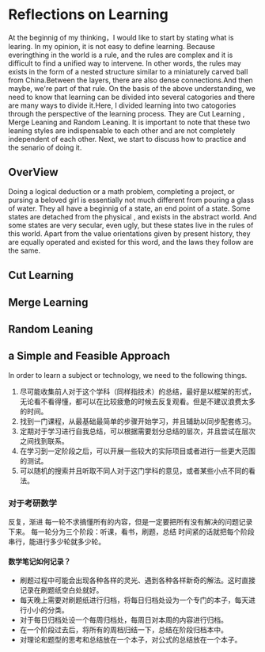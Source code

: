 # Reflections on Learning
At the beginnig of my thinking，I would like to start by stating what is learing.
In my opinion, it is not easy to define learning. Because everingthing in the world is a rule, and the rules are complex and it is difficult to find a unified way to intervene.
In other words, the rules may exists in the form of a nested structure similar to a miniaturely carved ball from China.Between the layers, there are also dense connections.And then maybe, we're part of that rule.
On the basis of the above understanding, we need to know that learning can be divided into several catogories and there are many ways to divide it.Here, I divided learning into two catogories through the perspective of the learning process.
They are Cut Learning , Merge Leaning and Random Leaning.
It is important to note that these two leaning styles are indispensable to each other and are not completely independent of each other.
Next, we start to discuss how to practice and the senario of doing it.

## OverView
Doing a logical deduction or a math problem, completing a project, or pursing a beloved girl is essentially not much different from pouring a glass of water.
They all have a beginnig of a state, an end point of a state. Some states are detached from the physical , and exists in the abstract world. And some states are very secular, even ugly, but these states live in the rules of this world. Apart from the value orientations given by present history, they are equally operated and existed for this word, and the laws they follow are the same.
## Cut Learning
## Merge Learning
## Random Leaning
## a Simple and Feasible Approach
In order to learn a subject or technology, we need to the following things.
1. 尽可能收集前人对于这个学科（同样指技术）的总结，最好是以框架的形式，无论看不看得懂，都可以在比较疲惫的时候去反复观看。但是不建议浪费太多的时间。
2. 找到一门课程，从最基础最简单的步骤开始学习，并且辅助以同步配套练习。
3. 定期对于学习进行自我总结，可以根据需要划分总结的层次，并且尝试在层次之间找到联系。
4. 在学习到一定阶段之后，可以开展一些较大的实际项目或者进行一些更大范围的测试。
5. 可以随机的搜索并且听取不同人对于这门学科的意见，或者某些小点不同的看法。

### 对于考研数学
反复，渐进
每一轮不求搞懂所有的内容，但是一定要把所有没有解决的问题记录下来。
每一轮分为三个阶段：听课，看书，刷题，总结
时间紧的话就把每个阶段串行，能进行多少轮就多少轮。

#### 数学笔记如何记录？
- 刷题过程中可能会出现各种各样的灵光、遇到各种各样新奇的解法。这时直接记录在刷题纸空白处就好。
- 每天晚上需要对刷题纸进行归档，将每日归档处设为一个专门的本子，每天进行小小的分类。
- 对于每日归档处设一个每周归档处，每周日对本周的内容进行归档。
- 在一个阶段过去后，将所有的周档归结一下，总结在阶段归档本中。
- 对理论和题型的思考和总结放在一个本子，对公式的总结放在一个本子。


